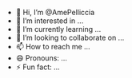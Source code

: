 - 👋 Hi, I’m @AmePelliccia
- 👀 I’m interested in ...
- 🌱 I’m currently learning ...
- 💞️ I’m looking to collaborate on ...
- 📫 How to reach me ...
- 😄 Pronouns: ...
- ⚡ Fun fact: ...

<!---
AmePelliccia/AmePelliccia is a ✨ special ✨ repository because its `README.md` (this file) appears on your GitHub profile.
You can click the Preview link to take a look at your changes.
--->

